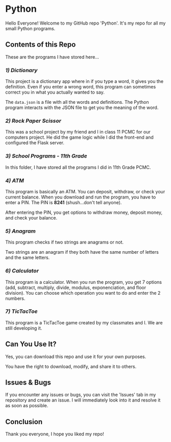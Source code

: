 # Python

Hello Everyone! Welcome to my GitHub repo 'Python'. It's my repo for all my small Python programs.

## Contents of this Repo

These are the programs I have stored here...

### *1) Dictionary*

This project is a dictionary app where in if you type a word, it gives you the definition. Even if you enter a wrong word, this program can sometimes correct you in what you actually wanted to say.

The `data.json` is a file with all the words and definitions. The Python program interacts with the JSON file to get you the meaning of the word.

### *2) Rock Paper Scissor*

This was a school project by my friend and I in class 11 PCMC for our computers project. He did the game logic while I did the front-end and configured the Flask server.

### *3) School Programs - 11th Grade*

In this folder, I have stored all the programs I did in 11th Grade PCMC.

### *4) ATM*

This program is basically an ATM. You can deposit, withdraw, or check your current balance. When you download and run the program, you have to enter a PIN. The PIN is **8241** (shush...don't tell anyone).

After entering the PIN, you get options to withdraw money, deposit money, and check your balance.

### *5) Anagram*

This program checks if two strings are anagrams or not.

Two strings are an anagram if they both have the same number of letters and the same letters.

### *6) Calculator*

This program is a calculator. When you run the program, you get 7 options (add, subtract, multiply, divide, modulus, exponenciation, and floor division). You can choose which operation you want to do and enter the 2 numbers.

### *7) TicTacToe*

This program is a TicTacToe game created by my classmates and I. We are still developing it.

## Can You Use It?

Yes, you can download this repo and use it for your own purposes.

You have the right to download, modify, and share it to others.

## Issues & Bugs

If you encounter any issues or bugs, you can visit the 'Issues' tab in my repository and create an issue. I will immediately look into it and resolve it as soon as possible.

## Conclusion

Thank you everyone, I hope you liked my repo!
